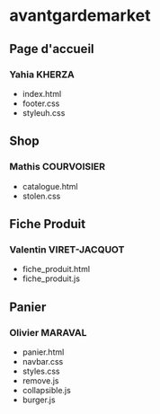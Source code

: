 # avantgardemarket

## Page d'accueil 

### Yahia KHERZA

- index.html
- footer.css
- styleuh.css

## Shop

### Mathis COURVOISIER

- catalogue.html
- stolen.css

## Fiche Produit

### Valentin VIRET-JACQUOT

- fiche_produit.html
- fiche_produit.js

## Panier

### Olivier MARAVAL

- panier.html
- navbar.css
- styles.css
- remove.js
- collapsible.js
- burger.js
